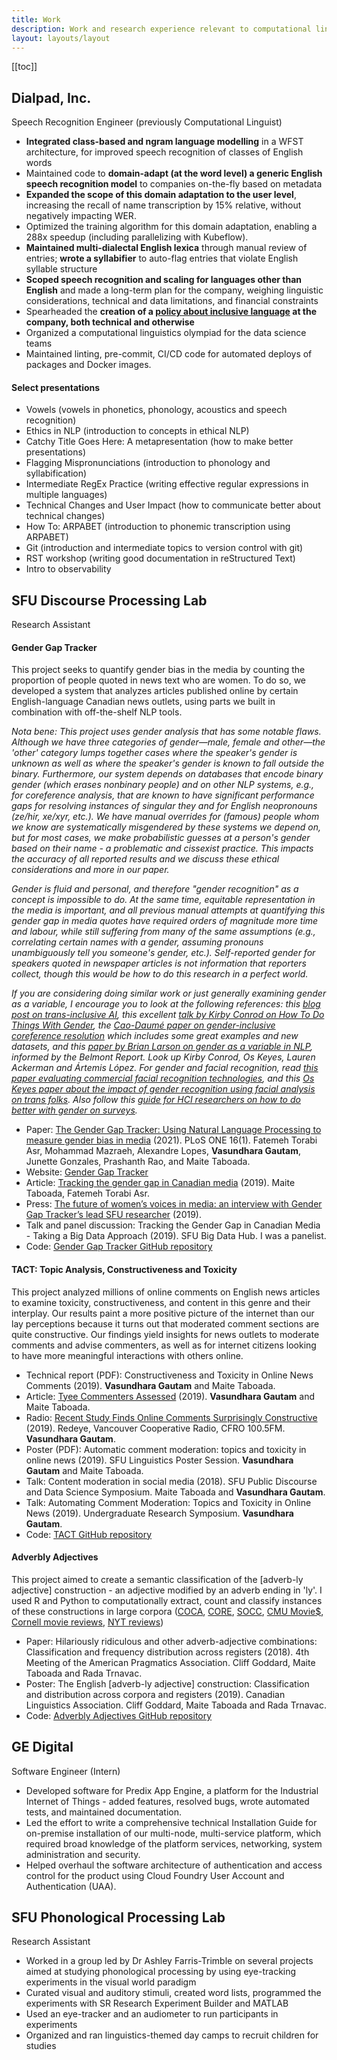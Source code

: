 ```yaml
---
title: Work
description: Work and research experience relevant to computational linguistics and NLP
layout: layouts/layout
---
```


[[toc]]

<div class="section">

## Dialpad, Inc.

Speech Recognition Engineer (previously Computational Linguist)

- **Integrated class-based and ngram language modelling** in a WFST
  architecture, for improved speech recognition of classes of English
  words
- Maintained code to **domain-adapt (at the word level) a generic
  English speech recognition model** to companies on-the-fly based on
  metadata
- **Expanded the scope of this domain adaptation to the user level**,
  increasing the recall of name transcription by 15% relative, without
  negatively impacting WER.
- Optimized the training algorithm for this domain adaptation,
  enabling a 288x speedup (including parallelizing with Kubeflow).
- **Maintained multi-dialectal English lexica** through manual review
  of entries; **wrote a syllabifier** to auto-flag entries that
  violate English syllable structure
- **Scoped speech recognition and scaling for languages other than
  English** and made a long-term plan for the company, weighing
  linguistic considerations, technical and data limitations, and
  financial constraints
- Spearheaded the **creation of a [policy about inclusive
  language](https://github.com/dialpad/inclusive-language) at the
  company, both technical and otherwise**
- Organized a computational linguistics olympiad for the data science
  teams
- Maintained linting, pre-commit, CI/CD code for automated deploys of
  packages and Docker images.

#### Select presentations

- Vowels (vowels in phonetics, phonology, acoustics and speech
  recognition)
- Ethics in NLP (introduction to concepts in ethical NLP)
- Catchy Title Goes Here: A metapresentation (how to make better
  presentations)
- Flagging Mispronunciations (introduction to phonology and
  syllabification)
- Intermediate RegEx Practice (writing effective regular expressions
  in multiple languages)
- Technical Changes and User Impact (how to communicate better about
  technical changes)
- How To: ARPABET (introduction to phonemic transcription using
  ARPABET)
- Git (introduction and intermediate topics to version control with
  git)
- RST workshop (writing good documentation in reStructured Text)
- Intro to observability

</div>

<div class="section">

## SFU Discourse Processing Lab

Research Assistant

#### Gender Gap Tracker

This project seeks to quantify gender bias in the media by counting the
proportion of people quoted in news text who are women. To do so, we
developed a system that analyzes articles published online by certain
English-language Canadian news outlets, using parts we built in
combination with off-the-shelf NLP tools.

_Nota bene: This project uses gender analysis that has some notable
flaws. Although we have three categories of gender—male, female and
other—the 'other' category lumps together cases where the speaker's
gender is unknown as well as where the speaker's gender is known to fall
outside the binary. Furthermore, our system depends on databases that
encode binary gender (which erases nonbinary people) and on other NLP
systems, e.g., for coreference analysis, that are known to have
significant performance gaps for resolving instances of singular they
and for English neopronouns (ze/hir, xe/xyr, etc.). We have manual
overrides for (famous) people whom we know are systematically
misgendered by these systems we depend on, but for most cases, we make
probabilistic guesses at a person's gender based on their name - a
problematic and cissexist practice. This impacts the accuracy of all
reported results and we discuss these ethical considerations and more in
our paper._

_Gender is fluid and personal, and therefore "gender recognition" as a
concept is impossible to do. At the same time, equitable representation
in the media is important, and all previous manual attempts at
quantifying this gender gap in media quotes have required orders of
magnitude more time and labour, while still suffering from many of the
same assumptions (e.g., correlating certain names with a gender,
assuming pronouns unambiguously tell you someone's gender, etc.).
Self-reported gender for speakers quoted in newspaper articles is not
information that reporters collect, though this would be how to do this
research in a perfect world._

_If you are considering doing similar work or just generally examining
gender as a variable, I encourage you to look at the following
references: this [blog post on trans-inclusive
AI](https://towardsdatascience.com/towards-trans-inclusive-ai-a4abe9ad4e62),
this excellent [talk by Kirby Conrod on How To Do Things With
Gender](https://www.youtube.com/watch?v=jVr8NJwcMH4), the [Cao-Daumé
paper on gender-inclusive coreference
resolution](https://www.aclweb.org/anthology/2020.acl-main.418/) which
includes some great examples and new datasets, and this [paper by Brian
Larson on gender as a variable in
NLP](https://www.aclweb.org/anthology/W17-1601/), informed by the
Belmont Report. Look up Kirby Conrod, Os Keyes, Lauren Ackerman and
Ártemis López. For gender and facial recognition, read [this paper
evaluating commercial facial recognition
technologies](https://dl.acm.org/doi/abs/10.1145/3359246), and this [Os
Keyes paper about the impact of gender recognition using facial analysis
on trans folks](https://dl.acm.org/doi/10.1145/3274357). Also follow
this [guide for HCI researchers on how to do better with gender on
surveys](https://interactions.acm.org/archive/view/july-august-2019/how-to-do-better-with-gender-on-surveys)._

- Paper: [The Gender Gap Tracker: Using Natural Language Processing to
  measure gender bias in
  media](https://doi.org/10.1371/journal.pone.0245533) (2021). PLoS
  ONE 16(1). Fatemeh Torabi Asr, Mohammad Mazraeh, Alexandre Lopes,
  **Vasundhara Gautam**, Junette Gonzales, Prashanth Rao, and Maite
  Taboada.
- Website: [Gender Gap
  Tracker](https://gendergaptracker.informedopinions.org/)
- Article: [Tracking the gender gap in Canadian
  media](https://theconversation.com/tracking-the-gender-gap-in-canadian-media-110082)
  (2019). Maite Taboada, Fatemeh Torabi Asr.
- Press: [The future of women’s voices in media: an interview with
  Gender Gap Tracker’s lead SFU
  researcher](https://www.sfu.ca/sfunews/stories/2019/03/the-future-of-womens-voices-in-media-maite-taboada.html)
  (2019).
- Talk and panel discussion: Tracking the Gender Gap in Canadian Media -
  Taking a Big Data Approach (2019). SFU Big Data Hub. I was a
  panelist.
- Code: [Gender Gap Tracker GitHub
  repository](https://github.com/sfu-discourse-lab/GenderGapTracker)

#### TACT: Topic Analysis, Constructiveness and Toxicity

This project analyzed millions of online comments on English news
articles to examine toxicity, constructiveness, and content in this
genre and their interplay. Our results paint a more positive picture of
the internet than our lay perceptions because it turns out that
moderated comment sections are quite constructive. Our findings yield
insights for news outlets to moderate comments and advise commenters, as
well as for internet citizens looking to have more meaningful
interactions with others online.

- Technical report (PDF): Constructiveness and Toxicity in Online News
  Comments (2019). **Vasundhara Gautam** and Maite Taboada.
- Article: [Tyee Commenters
  Assessed](https://thetyee.ca/Culture/2019/11/06/Tyee-Commenters-Assessed/)
  (2019). **Vasundhara Gautam** and Maite Taboada.
- Radio: [Recent Study Finds Online Comments Surprisingly
  Constructive](https://archive.org/details/recentstudyfindsonlinecommentssurprisinglyconstructive)
  (2019). Redeye, Vancouver Cooperative Radio, CFRO 100.5FM.
  **Vasundhara Gautam**.
- Poster (PDF): Automatic comment moderation: topics and toxicity in
  online news (2019). SFU Linguistics Poster Session. **Vasundhara
  Gautam** and Maite Taboada.
- Talk: Content moderation in social media (2018). SFU Public
  Discourse and Data Science Symposium. Maite Taboada and **Vasundhara
  Gautam**.
- Talk: Automating Comment Moderation: Topics and Toxicity in Online
  News (2019). Undergraduate Research Symposium. **Vasundhara
  Gautam**.
- Code: [TACT GitHub
  repository](https://github.com/sfu-discourse-lab/TACT)

#### Adverbly Adjectives

This project aimed to create a semantic classification of the
\[adverb-ly adjective\] construction - an adjective modified by an
adverb ending in 'ly'. I used R and Python to computationally extract,
count and classify instances of these constructions in large corpora
([COCA](https://www.english-corpora.org/coca/),
[CORE](https://www.english-corpora.org/core/),
[SOCC](https://github.com/sfu-discourse-lab/SOCC), [CMU
Movie$](http://www.cs.cmu.edu/~ark/movie%24-data/), [Cornell movie
reviews](https://www.cs.cornell.edu/people/pabo/movie-review-data/),
[NYT
reviews](https://developer.nytimes.com/docs/movie-reviews-api/1/overview))

- Paper: Hilariously ridiculous and other adverb-adjective
  combinations: Classification and frequency distribution across
  registers (2018). 4th Meeting of the American Pragmatics
  Association. Cliff Goddard, Maite Taboada and Rada Trnavac.
- Poster: The English \[adverb-ly adjective\] construction:
  Classification and distribution across corpora and registers (2019).
  Canadian Linguistics Association. Cliff Goddard, Maite Taboada and
  Rada Trnavac.
- Code: [Adverbly Adjectives GitHub
  repository](https://github.com/sfu-discourse-lab/adverbly_adjectives)

</div>

<div class="section">

## GE Digital

Software Engineer (Intern)

- Developed software for Predix App Engine, a platform for the
  Industrial Internet of Things - added features, resolved bugs, wrote
  automated tests, and maintained documentation.
- Led the effort to write a comprehensive technical Installation Guide
  for on-premise installation of our multi-node, multi-service
  platform, which required broad knowledge of the platform services,
  networking, system administration and security.
- Helped overhaul the software architecture of authentication and
  access control for the product using Cloud Foundry User Account and
  Authentication (UAA).

</div>

<div class="section">

## SFU Phonological Processing Lab

Research Assistant

- Worked in a group led by Dr Ashley Farris-Trimble on several
  projects aimed at studying phonological processing by using
  eye-tracking experiments in the visual world paradigm
- Curated visual and auditory stimuli, created word lists, programmed
  the experiments with SR Research Experiment Builder and MATLAB
- Used an eye-tracker and an audiometer to run participants in
  experiments
- Organized and ran linguistics-themed day camps to recruit children
  for studies

</div>
